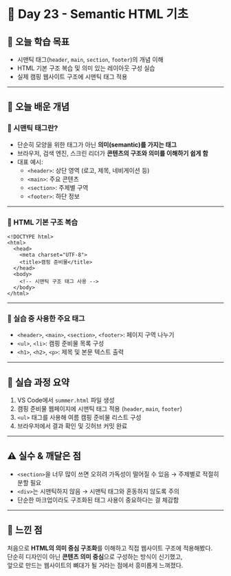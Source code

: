 # 📘 Day 23 - Semantic HTML 기초

## 🎯 오늘 학습 목표
- 시맨틱 태그(`header`, `main`, `section`, `footer`)의 개념 이해
- HTML 기본 구조 복습 및 의미 있는 레이아웃 구성 실습
- 실제 캠핑 웹사이트 구조에 시맨틱 태그 적용

---

## 🧠 오늘 배운 개념

### 🔹 시맨틱 태그란?
- 단순히 모양을 위한 태그가 아닌 **의미(semantic)를 가지는 태그**
- 브라우저, 검색 엔진, 스크린 리더가 **콘텐츠의 구조와 의미를 이해하기 쉽게 함**
- 대표 예시:  
  - `<header>`: 상단 영역 (로고, 제목, 네비게이션 등)  
  - `<main>`: 주요 콘텐츠  
  - `<section>`: 주제별 구역  
  - `<footer>`: 하단 정보

---

### 🔹 HTML 기본 구조 복습
```
<!DOCTYPE html>
<html>
  <head>
    <meta charset="UTF-8">
    <title>캠핑 준비물</title>
  </head>
  <body>
    <!-- 시맨틱 구조 태그 사용 -->
  </body>
</html>
```

---

### 🔹 실습 중 사용한 주요 태그
- `<header>`, `<main>`, `<section>`, `<footer>`: 페이지 구역 나누기
- `<ul>`, `<li>`: 캠핑 준비물 목록 구성
- `<h1>`, `<h2>`, `<p>`: 제목 및 본문 텍스트 출력

---

## 🧪 실습 과정 요약
1. VS Code에서 `summer.html` 파일 생성
2. 캠핑 준비물 웹페이지에 시맨틱 태그 적용 (`header`, `main`, `footer`)
3. `<ul>` 태그를 사용해 여름 캠핑 준비물 리스트 구성
4. 브라우저에서 결과 확인 및 깃허브 커밋 완료

---

## ⚠️ 실수 & 깨달은 점
- `<section>`을 너무 많이 쓰면 오히려 가독성이 떨어질 수 있음 → 주제별로 적절히 분할 필요
- `<div>`는 시맨틱하지 않음 → 시맨틱 태그와 혼동하지 않도록 주의
- 단순한 마크업이라도 구조화된 태그 사용이 중요하다는 걸 체감함

---

## 💭 느낀 점
처음으로 **HTML의 의미 중심 구조화**를 이해하고 직접 웹사이트 구조에 적용해봤다.  
단순히 디자인이 아닌 **콘텐츠 의미 중심**으로 구성하는 방식이 신기했고,  
앞으로 만드는 웹사이트의 뼈대가 될 거라는 점에서 흥미롭게 느껴졌다.
